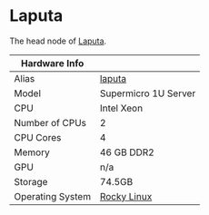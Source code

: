 
# Laputa

The head node of [Laputa](/systems/laputa).

**Hardware Info** | |
---|---
Alias | [laputa]()
Model | Supermicro 1U Server
CPU | Intel Xeon
Number of CPUs | 2
CPU Cores | 4
Memory | 46 GB DDR2
GPU | n/a
Storage | 74.5GB
Operating System | [Rocky Linux](https://rockylinux.org/)
